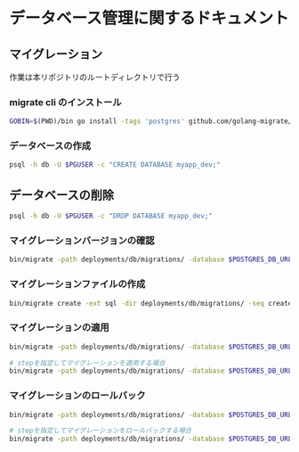 # データベース管理に関するドキュメント

## マイグレーション

作業は本リポジトリのルートディレクトリで行う

### migrate cli のインストール

```bash
GOBIN=$(PWD)/bin go install -tags 'postgres' github.com/golang-migrate/migrate/v4/cmd/migrate@latest
```

### データベースの作成

```bash
psql -h db -U $PGUSER -c "CREATE DATABASE myapp_dev;"
```

## データベースの削除

```bash
psql -h db -U $PGUSER -c "DROP DATABASE myapp_dev;"
```

### マイグレーションバージョンの確認

```bash
bin/migrate -path deployments/db/migrations/ -database $POSTGRES_DB_URL version
```

### マイグレーションファイルの作成

```bash
bin/migrate create -ext sql -dir deployments/db/migrations/ -seq create_table_name
```

### マイグレーションの適用

```bash
bin/migrate -path deployments/db/migrations/ -database $POSTGRES_DB_URL up

# stepを指定してマイグレーションを適用する場合
bin/migrate -path deployments/db/migrations/ -database $POSTGRES_DB_URL up 1
```

### マイグレーションのロールバック

```bash
bin/migrate -path deployments/db/migrations/ -database $POSTGRES_DB_URL down

# stepを指定してマイグレーションをロールバックする場合
bin/migrate -path deployments/db/migrations/ -database $POSTGRES_DB_URL down 1
```
